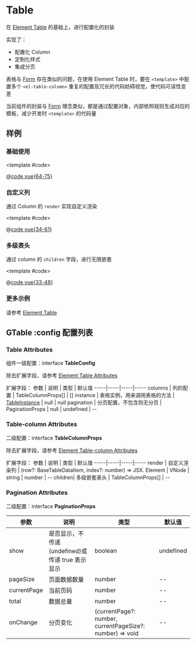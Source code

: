 # Table

在 [Element Table](https://element-plus.gitee.io/#/zh-CN/component/table) 的基础上，进行配置化的封装

实现了：

* 配置化 Column 
* 定制化样式
* 集成分页

表格与 [Form](/modules/Form.html#旧) 存在类似的问题，在使用 Element Table 时，要在 `<template>` 中配置多个 `<el-table-column>` 重复的配置及冗长的代码妨碍视觉，使代码可读性变差

当前组件的封装与 [Form](/modules/Form) 理念类似，都是通过配置对象，内部依照规则生成对应的模板，减少开发时 `<template>` 的代码量

## 样例

### 基础使用

<demo-block>

<Table-demo1 />

<template #code>

@[code vue{64-75}](@demoroot/Table/demo1.vue)

</template>

</demo-block>

### 自定义列

通过 Column 的 `render` 实现自定义渲染

<demo-block>

<Table-demo2 />

<template #code>

@[code vue{34-61}](@demoroot/Table/demo2.vue)

</template>

</demo-block>

### 多级表头

通过 column 的 `children` 字段，进行无限嵌套

<demo-block>

<Table-demo3 />

<template #code>

@[code vue{33-48}](@demoroot/Table/demo3.vue)

</template>

</demo-block>

### 更多示例

请参考 [Element Table](https://element-plus.gitee.io/#/zh-CN/component/table)

## GTable :config 配置列表

### Table Attributes

组件一级配置：interface **TableConfig**

除去扩展字段，请参考 [Element Table Attributes](https://element-plus.gitee.io/#/zh-CN/component/table#table-attributes)

扩展字段：
参数 | 说明 | 类型 | 默认值
-----|-----|-----|-----
columns | 列的配置 | TableColumnProps[] | []
instance | 表格实例，用来调用表格的方法 | [TableInstance](https://element-plus.gitee.io/#/zh-CN/component/table#table-methods) \| null | null
pagination | 分页配置，不包含则无分页 | PaginationProps \| null \| undefined | --

### Table-column Attributes

二级配置：interface **TableColumnProps**

除去扩展字段，请参考 [Element Table-column Attributes](https://element-plus.gitee.io/#/zh-CN/component/table#table-column-attributes)

扩展字段：
参数 | 说明 | 类型 | 默认值
-----|-----|-----|-----
render | 自定义渲染列 | (row?: BaseTableDataItem, index?: number) => JSX. Element \| VNode \| string \| number | --
children| 多级嵌套表头 | TableColumnProps[] | --

### Pagination Attributes

二级配置：interface **PaginationProps**

参数 | 说明 | 类型 | 默认值
-----|-----|-----|-----
show | 是否显示，不传递(undefined)或传递 true 表示显示 | boolean | undefined
pageSize| 页面数据数量 | number | --
currentPage | 当前页码 | number | --
total | 数据总量 | number | --
onChange | 分页变化 | (currentPage?: number, currentPageSize?: number) => void | --
